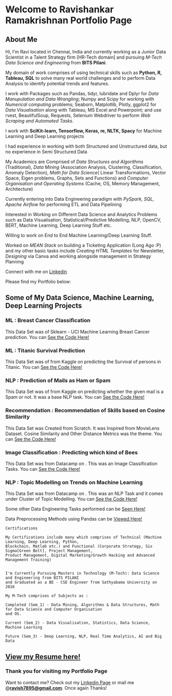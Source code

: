 # Welcome to Ravishankar Ramakrishnan Portfolio Page

## About Me

Hi, I'm Ravi located in Chennai, India and currently working as a Junior Data Scientist in a Talent Strategy firm [HR-Tech domain] and pursuing _M-Tech Data Science and Engineering_ from **BITS Pilani**.

My domain of work comprises of using technical skills such as **Python, R, Tableau, SQL** to solve many real world challenges and to perform Data Analysis to identify potential trends and features.

I work with Packages such as Pandas, tidyr, lubridate and Dplyr for _Data Manupulation and Data Wrangling_; Numpy and Scipy for working with _Numerical computing_ problems; Seaborn, Matplotlib, Plotly, ggplot2 for _Data Visualisation_ along with Tableau, MS Excel and Powerpoint; and use rvest, BeautifulSoup, Requests, Selenium Webdriver to perform _Web Scraping and Automated Tasks_.

I work with **SciKit-learn, Tensorflow, Keras, re, NLTK, Spacy** for Machine Learning and Deep Learning projects

I had experience in working with both Structured and Unstructured data, but no experience in Semi Structured Data

My Academics are Comprised of _Data Structures and Algorithms_ (Traditional), _Data Mining_ (Association Analysis, Clustering, Classification, Anomaly Detection), _Math for Data Science_( Linear Transformations, Vector Space, Eigen problems, Graphs, Sets and Functions) and _Computer Organisation and Operating Systems_ (Cache, OS, Memory Management, Architecture)

Currently entering into Data Engineering paradigm with _PySpark, SQL, Apache Airflow_ for performing ETL and Data Pipelining

Interested in Working on Different Data Science and Analytics Problems such as Data Visualisation, Statistical/Predictive Modelling, NLP, OpenCV, BERT, Machine Learning, Deep Learning Stuff etc.

Willing to work on End to End Machine Learning/Deep Learning Stuff. 

Worked on _MEAN Stack_ on building a Ticketing Application (Long Ago :P) and my other basic tasks include _Creating HTML Templates_ for Newsletter, _Designing_ via Canva and working alongside management in Strategy Planning

Connect with me on [Linkedin](https://www.linkedin.com/in/ravishankar-ramakrishnan-155848126/)

Please find my Portfolio below:



## Some of My Data Science, Machine Learning, Deep Learning Projects

### ML : Breast Cancer Classification

This Data Set was of Sklearn - UCI Machine Learning Breast Cancer prediction. You can [See the Code Here!](https://github.com/ravishankarramakrishnan/Breast_Cancer_Classification/blob/master/Breast%20Cancer%20Classification.ipynb/)

### ML : Titanic Survival Prediction

This Data Set was of from Kaggle on predicting the Survival of persons in Titanic. You can [See the Code Here!](https://github.com/ravishankarramakrishnan/Python_Projects_1/blob/master/Titanic%20Survival/Titanic-Exploration.ipynb/)

### NLP : Prediction of Mails as Ham or Spam

This Data Set was of from Kaggle on predicting whether the given mail is a Spam or not. It was a base NLP task. You can [See the Code Here!](https://github.com/ravishankarramakrishnan/Python_Projects_1/blob/master/Spam%20Classification/Spam%20Classification.ipynb/)

### Recommendation : Recommendation of Skills based on Cosine Similarity

This Data Set was Created from Scratch. It was Inspired from MovieLens Dataset. Cosine Similarity and Other Distance Metrics was the theme. You can [See the Code Here!](https://github.com/ravishankarramakrishnan/Python_Projects_1/blob/master/Skills%20Tech%20Recommendation/Skill%20Recommender%20System.ipynb/)

### Image Classification : Predicting which kind of Bees 

This Data Set was from Datacamp on . This was an Image Classification Tasks. You can [See the Code Here!](https://github.com/ravishankarramakrishnan/DataAnalysis_DATACAMP/blob/master/notebook.ipynb/)

### NLP : Topic Modelling on Trends on Machine Learning 

This Data Set was from Datacamp on . This was an NLP Task and it comes under Cluster of Topic Modelling. You can [See the Code Here!](https://github.com/ravishankarramakrishnan/DataAnalysis_DATACAMP/blob/master/The%20Hottest%20Topics%20in%20Machine%20Learning/notebook.ipynb/)

Some other Data Engineering Tasks performed can be [Seen Here!](https://github.com/ravishankarramakrishnan/Data_Engineering_notes)

Data Preprocessing Methods using Pandas can be [Viewed Here!](https://github.com/ravishankarramakrishnan/Python_Basics_1.1/blob/master/Python%20-%201/1%20-%20Pandas%20Basics.ipynb)

```
Certifications

My Certifications include many which comprises of Technical (Machine Learning, Deep Learning, Python, 
Blockchain, Matlab etc.) and Functional (Corporate Strategy, Six Sigma[Green Belt], Project Management, 
Product Management, Digital Marketing/Growth Hacking and Advanced Management Training)


I'm Currently Pursuing Masters in Technology (M-Tech): Data Science and Engineering from BITS PILANI 
and Graduated as a BE - CSE Engineer from Sathyabama University on 2016

My M-Tech comprises of Subjects as : 

Completed (Sem_1) - Data Mining, Algorithms & Data Structures, Math for Data Science and Computer Organisation 
and OS.

Current (Sem_2) - Data Visualisation, Statistics, Data Science, Machine Learning

Future (Sem_3) - Deep Learning, NLP, Real Time Analytics, AI and Big Data

```
## [View my Resume here!](shorturl.at/amCFI)

### Thank you for visiting my Portfolio Page

Want to contact me? Check out my [Linkedin Page](https://www.linkedin.com/in/ravishankar-ramakrishnan-155848126/) or mail me @**ravish7895@gmail.com**. Once again Thanks!
